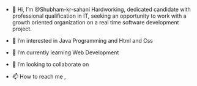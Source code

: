 - 👋 Hi, I’m @Shubham-kr-sahani Hardworking, dedicated candidate with professional qualification in IT, seeking an opportunity
to work with a growth oriented organization on a real time software development project.

- 👀 I’m interested in Java Programming and Html and Css
- 🌱 I’m currently learning Web Development
- 💞️ I’m looking to collaborate on 
- 📫 How to reach me ,

<!---
Shubham-kr-sahani/Shubham-kr-sahani is a ✨ special ✨ repository because its `README.md` (this file) appears on your GitHub profile.
You can click the Preview link to take a look at your changes.
--->
